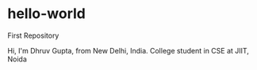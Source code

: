 # hello-world
First Repository

Hi,
I'm Dhruv Gupta, from New Delhi, India. College student in CSE at JIIT, Noida
